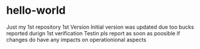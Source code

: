 # hello-world
Just my 1st repository
1st Version
Initial version was updated due too bucks reported durign 1st verification Testin
pls report as soon as poosible if changes do have any impacts on operationional aspects
